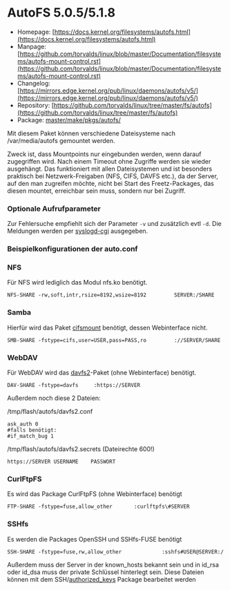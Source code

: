 # AutoFS 5.0.5/5.1.8
 - Homepage: [https://docs.kernel.org/filesystems/autofs.html](https://docs.kernel.org/filesystems/autofs.html)
 - Manpage: [https://github.com/torvalds/linux/blob/master/Documentation/filesystems/autofs-mount-control.rst](https://github.com/torvalds/linux/blob/master/Documentation/filesystems/autofs-mount-control.rst)
 - Changelog: [https://mirrors.edge.kernel.org/pub/linux/daemons/autofs/v5/](https://mirrors.edge.kernel.org/pub/linux/daemons/autofs/v5/)
 - Repository: [https://github.com/torvalds/linux/tree/master/fs/autofs](https://github.com/torvalds/linux/tree/master/fs/autofs)
 - Package: [master/make/pkgs/autofs/](https://github.com/Freetz-NG/freetz-ng/tree/master/make/pkgs/autofs/)

Mit diesem Paket können verschiedene Dateisysteme nach /var/media/autofs
gemountet werden.

Zweck ist, dass Mountpoints nur eingebunden werden, wenn darauf
zugegriffen wird. Nach einem Timeout ohne Zugriffe werden sie wieder
ausgehängt. Das funktioniert mit allen Dateisystemen und ist besonders
praktisch bei Netzwerk-Freigaben (NFS, CIFS, DAVFS etc.), da der Server,
auf den man zugreifen möchte, nicht bei Start des Freetz-Packages, das
diesen mountet, erreichbar sein muss, sondern nur bei Zugriff.

### Optionale Aufrufparameter

Zur Fehlersuche empfiehlt sich der Parameter `-v` und zusätzlich evtl
`-d`. Die Meldungen werden per [syslogd-cgi](syslogd.md)
ausgegeben.



### Beispielkonfigurationen der auto.conf

### NFS

Für NFS wird lediglich das Modul nfs.ko benötigt.

```
NFS-SHARE -rw,soft,intr,rsize=8192,wsize=8192         SERVER:/SHARE
```

### Samba

Hierfür wird das Paket [cifsmount](cifsmount.md) benötigt,
dessen Webinterface nicht.

```
SMB-SHARE -fstype=cifs,user=USER,pass=PASS,ro         ://SERVER/SHARE
```

### WebDAV

Für WebDAV wird das [davfs2](davfs2.html)-Paket (ohne
Webinterface) benötigt.

```
DAV-SHARE -fstype=davfs     :https://SERVER
```

Außerdem noch diese 2 Dateien:

/tmp/flash/autofs/davfs2.conf

```
ask_auth 0
#falls benötigt:
#if_match_bug 1
```

/tmp/flash/autofs/davfs2.secrets (Dateirechte 600!)

```
https://SERVER USERNAME    PASSWORT
```

### CurlFtpFS

Es wird das Package CurlFtpFS (ohne Webinterface) benötigt

```
FTP-SHARE -fstype=fuse,allow_other       :curlftpfs\#SERVER
```

### SSHfs

Es werden die Packages OpenSSH und SSHfs-FUSE benötigt

```
SSH-SHARE -fstype=fuse,rw,allow_other             :sshfs#USER@SERVER:/
```

Außerdem muss der Server in der known_hosts bekannt sein und in id_rsa
oder id_dsa muss der private Schlüssel hinterlegt sein. Diese Dateien
können mit dem SSH/[authorized_keys](authorized-keys.md)
Package bearbeitet werden

